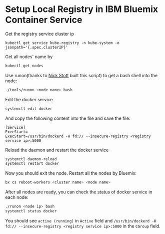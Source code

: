# Setup Local Registry in IBM Bluemix Container Service

Get the registry service cluster ip
```shell
kubectl get service kube-registry -n kube-system -o jsonpath='{.spec.clusterIP}'
```

Get all nodes' name by 
```bash
kubectl get nodes
```

Use runon(thanks to [Nick Stott](github.com/nstott) built this script) to get a bash shell into the node:
```bash
./tools/runon <node name> bash
```

Edit the docker service
```bash
systemctl edit docker
```
And copy the following content into the file and save the file:
```
[Service]
ExecStart=
ExecStart=/usr/bin/dockerd -H fd:// --insecure-registry <registry service ip>:5000
```

Reload the daemon and restart the docker service
```bash
systemctl daemon-reload
systemctl restart docker
```

Now you should exit the node. Restart all the nodes by 
Bluemix:
```bash
bx cs reboot-workers <cluster name> <node name>
```

After all nodes are ready, you can check the status of docker service in each node:
```bash
./runon <node ip> bash
systemctl status docker
```

You should see `active (running)` in `Active` field and `/usr/bin/dockerd -H fd:// --insecure-registry <registry service ip>:5000` in the `CGroup` field.
